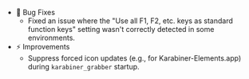 -   🐛 Bug Fixes
    -   Fixed an issue where the "Use all F1, F2, etc. keys as standard function keys" setting wasn't correctly detected in some environments.
-   ⚡️ Improvements
    -   Suppress forced icon updates (e.g., for Karabiner-Elements.app) during `karabiner_grabber` startup.
